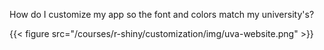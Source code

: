 How do I customize my app so the font and colors match my university's?

{{< figure src="/courses/r-shiny/customization/img/uva-website.png" >}}
